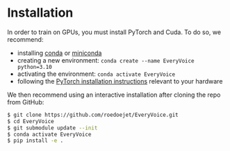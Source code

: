 # Installation

In order to train on GPUs, you must install PyTorch and Cuda. To do so, we recommend:

- installing [conda](https://docs.conda.io/projects/conda/en/stable/) or [miniconda](https://docs.conda.io/en/latest/miniconda.html)
- creating a new environment: `conda create --name EveryVoice python=3.10`
- activating the environment: `conda activate EveryVoice`
- following the [PyTorch installation instructions](https://pytorch.org/get-started/locally/) relevant to your hardware

We then recommend using an interactive installation after cloning the repo from GitHub:

```bash
$ git clone https://github.com/roedoejet/EveryVoice.git
$ cd EveryVoice
$ git submodule update --init
$ conda activate EveryVoice
$ pip install -e .
```
